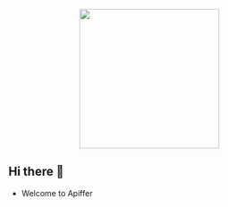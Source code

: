<p align=center>
<image src = "https://github.com/apiffer-apis/.github/blob/main/assets/Apiffer.png" height="250px">
</p>
  
## Hi there 👋

- Welcome to Apiffer


